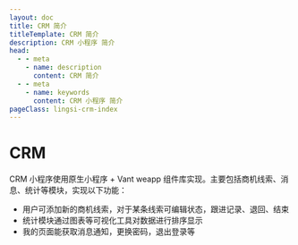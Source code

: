 ```yaml
---
layout: doc
title: CRM 简介
titleTemplate: CRM 简介
description: CRM 小程序 简介
head:
  - - meta
    - name: description
      content: CRM 简介
  - - meta
    - name: keywords
      content: CRM 小程序 简介
pageClass: lingsi-crm-index
---
```


# CRM

CRM 小程序使用原生小程序 + Vant weapp 组件库实现。主要包括商机线索、消息、统计等模块，实现以下功能：

- 用户可添加新的商机线索，对于某条线索可编辑状态，跟进记录、退回、结束
- 统计模块通过图表等可视化工具对数据进行排序显示
- 我的页面能获取消息通知，更换密码，退出登录等
